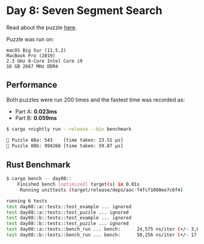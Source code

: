 # Day 8: Seven Segment Search

Read about the puzzle [here](https://adventofcode.com/2021/day/8).

Puzzle was run on:

```text
macOS Big Sur (11.5.2)
MacBook Pro (2019)
2.3 GHz 8-Core Intel Core i9
16 GB 2667 MHz DDR4
```

## Performance

Both puzzles were run 200 times and the fastest time was recorded as:

- Part A: **0.023ms**
- Part B: **0.059ms**

```sh
$ cargo +nightly run --release --bin benchmark

🧩 Puzzle 08a: 543    [time taken: 23.51 μs]
🧩 Puzzle 08b: 994266 [time taken: 59.87 μs]
```

## Rust Benchmark

```sh
$ cargo bench -- day08::
    Finished bench [optimized] target(s) in 0.01s
     Running unittests (target/release/deps/aoc-f4fcf1000ee7c6f4)

running 6 tests
test day08::a::tests::test_example ... ignored
test day08::a::tests::test_puzzle ... ignored
test day08::b::tests::test_example ... ignored
test day08::b::tests::test_puzzle ... ignored
test day08::a::tests::bench_run ... bench:      24,575 ns/iter (+/- 3,637)
test day08::b::tests::bench_run ... bench:      58,256 ns/iter (+/- 17,898)
```
